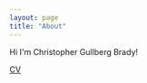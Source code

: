 ```yaml
---
layout: page
title: "About"
---
```


Hi I'm Christopher Gullberg Brady!

[CV](https://www.youtube.com)